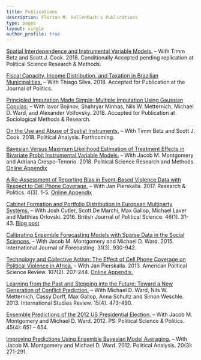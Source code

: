 ```yaml
---
title: Publications
description: Florian M. Hollenbach's Publications
type: pages
layout: single
author_profile: true
---
```




[Spatial Interdependence and Instrumental Variable Models.](https://osf.io/preprints/socarxiv/pgrcu/) – With Timm Betz and Scott J. Cook. 2018. Conditionally Accepted pending replication at Political Science Research & Methods.

[Fiscal Capacity, Income Distribution, and Taxation in Brazilian Municipalities.](../papers/Hollenbach_Silva_2018_web.pdf) – With Thiago Silva. 2018. Accepted for Publication at the Journal of Politics.

[Principled Imputation Made Simple: Multiple Imputation Using Gaussian Copulas.](../papers/Hollenbach_etal_SMR_2018_web.pdf) – With Iavor Bojinov, Shahryar Minhas, Nils W. Metternich, Michael D. Ward, and Alexander Volfovsky. 2018. Accepted for Publication at Sociological Methods & Research.

[On the Use and Abuse of Spatial Instruments.](https://osf.io/9xags/) –  With Timm Betz and Scott J. Cook. 2018. Political Analysis. Forthcoming.

[Bayesian Versus Maximum Likelihood Estimation of Treatment Effects in Bivariate Probit Instrumental Variable Models.](../papers/Hollenbach_Montgomery_Crespo-Tenorio_2018.pdf) – With Jacob M. Montgomery and Adriana Crespo-Tenorio. 2018. Political Science Research and Methods. [Online Appendix](../papers/Hollenbach_Montgomery_Crespo-Tenorio_Appendix.pdf)

[A Re-Assessment of Reporting Bias in Event-Based Violence Data with Respect to Cell Phone Coverage.](http://journals.sagepub.com/doi/full/10.1177/2053168017730687) – With Jan Pierskalla. 2017. Research & Politics. 4(3). 1-5. [Online Appendix](papers/Hollenbach_Pierskalla_RP_Appendix.pdf)

[Cabinet Formation and Portfolio Distribution in European Multiparty Systems.](https://www.cambridge.org/core/journals/british-journal-of-political-science/article/cabinet-formation-and-portfolio-distribution-in-european-multiparty-systems/2D704A6AA526F940D63FCD8A21053C70) – With Josh Cutler, Scott De Marchi, Max Gallop, Michael Laver and Matthias Orlovski. 2016. British Journal of Political Science. 46(1). 31-43. [Blog post](http://www.the-plot.org/2016/02/10/cabinet-formation-and-portfolio-distribution-in-european-multiparty-systems/)

[Calibrating Ensemble Forecasting Models with Sparse Data in the Social Sciences.](https://www.sciencedirect.com/science/article/pii/S0169207014001010) – With Jacob M. Montgomery and Michael D. Ward. 2015. International Journal of Forecasting. 31(3). 930-942.

[Technology and Collective Action: The Effect of Cell Phone Coverage on Political Violence in Africa.](https://www.cambridge.org/core/journals/american-political-science-review/article/technology-and-collective-action-the-effect-of-cell-phone-coverage-on-political-violence-in-africa/E81CFF7B9CB576D612E6D3ECDAF493C4) – With Jan Pierskalla. 2013. American Political Science Review. 107(2). 207-244. [Online Appendix.](../papers/Pierskalla_Hollenbach_2013_Appendix.pdf)

[Learning from the Past and Stepping into the Future: Toward a New Generation of Conflict Prediction.](https://onlinelibrary.wiley.com/doi/abs/10.1111/misr.12072) – With Michael D. Ward, Nils W. Metternich, Cassy Dorff, Max Gallop, Anna Schultz and Simon Weschle. 2013. International Studies Review. 15(4). 473-490.

[Ensemble Predictions of the 2012 US Presidential Election.](https://www.cambridge.org/core/journals/ps-political-science-and-politics/article/ensemble-predictions-of-the-2012-us-presidential-election/C1693F4C7E4B7F4239AAF26B58E2F5D4) – With Jacob M. Montgomery and Michael D. Ward. 2012. PS: Political Science & Politics. 45(4): 651 – 654.

[Improving Predictions Using Ensemble Bayesian Model Averaging.](https://www.cambridge.org/core/journals/political-analysis) – With Jacob M. Montgomery and Michael D. Ward. 2012. Political Analysis. 20(3): 271-291.
